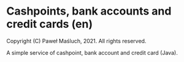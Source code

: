 # Cashpoints, bank accounts and credit cards (en)

Copyright (C) Paweł Maśluch, 2021. All rights reserved.

A simple service of cashpoint, bank account and credit card (Java).
